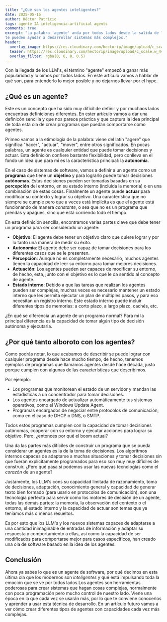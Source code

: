 ```yaml
---
title: "¿Qué son los agentes inteligentes?"
date: 2025-05-16
author: Héctor Patricio
tags: agente IA inteligencia-artificial agents
comments: true
excerpt: "La palabra 'agente' anda por todos lados desde la salida de los LLM's. Hablemos de lo que son y cómo
te pueden ayudar a desarrollar sistemas más complejos."
header:
  overlay_image: https://res.cloudinary.com/hectorip/image/upload/c_scale,w_1440/v1739597131/ryan-klaus-Xa0BLOXVxrQ-unsplash_necdjp.jpg
  teaser: https://res.cloudinary.com/hectorip/image/upload/c_scale,w_440/v1739597131/ryan-klaus-Xa0BLOXVxrQ-unsplash_necdjp.jpg
  overlay_filter: rgba(0, 0, 0, 0.5)
---
```


Con la llegada de los LLM's, el término "agente" empezó a ganar más popularidad y
lo oímos por todos lados. En este artículo vamos a hablar de qué son, para entenderlo
lo mejor posible y no dejarnos llevar por el hype.

## ¿Qué es un agente?

Este es un concepto que ha sido muy difícil de definir y por muchaos lados encuentras definiciones diferentes.
En ester artículo vamos a dar una definicón sencilla y que nos parece práctica y que captura la idea principal
de toda esta ola de crear programas que puedan comportarse como agentes.

Primeo vamos a la etimología de la palabra: viene del latín "agere" que significa "hacer", "actuar", "mover", entre
otros significados. En pocas palabras, un agente es cualquier entidad que puede tomar decisiones y actuar.
Esta definición confiere bastante flexibilidad, pero conlleva en el fondo un idea que para mi es
la característica principal: la **autonomía**.

En el caso de sistemas de software, vamos a definir a un agente como un **programa** que tiene un **objetivo** y para
lograrlo puede tomar decisiones **autónomas**. Estas decisiones pueden ser tomadas basadas en su **percepción**
del entorno, en su estado interno (incluida la memoria) o en una combinación de estas cosas. Finalmente un agente
puede **actuar** para modificar su contexto y lograr su objetivo. Una característica que no siempre se cumple
pero que a veces está implícita es que el agente está funcionando de manera _constante_, o sea que no es
un programa que prendas y apagues, sino que está corriendo todo el tiempo.

En esta definición sencilla, encontramos varias partes clave que debe tener un programa para ser considerado un agente:

- **Objetivo**: El agente debe tener un objetivo claro que quiere lograr y por lo tanto una manera de medir su éxito.
- **Autonomía**: El agente debe ser capaz de tomar decisiones para los diferentes casos que se le presenten.
- **Percepción**: Aunque no es completamente necesario, muchos agentes tienen la capacidad de leer su entorno para
tomar mejores decisiones.
- **Actuación**: Los agentes pueden ser capaces de modificar su entorno, de hecho, esta, junto con el objetivo
es lo que le da sentido al concepto de agente.
- **Estado interno**: Debido a que las tareas que realizan los agentes pueden ser complejas, muchas veces es 
necesario mantener un estado interno que les permita ejecutar un plan de múltiples pasos, y para eso necesitan un
registro interno. Este estado interno puede incluir diferentes tipos de memorias: a corto plazo, a largo plazo, cachés, etc.

¿En qué se diferencia un agente de un programa normal? Para mi la principal diferencia es la capacidad de tomar
algún tipo de decisión autónoma y ejecutarla.

## ¿Por qué tanto alboroto con los agentes?

Como podrás notar, lo que acabamos de describir se puede lograr con cualquier programa desde hace mucho tiempo,
de hecho, tenemos ejemplos de programas que llamamos agentes desde hace década, justo porque cumplen con algunas 
de las características que describimos.

Por ejemplo:

- Los programas que monitorean el estado de un servidor y mandan las estadísticas a un concentrador para tomar decisiones.
- Los agentes encargado de actualizar automáticamente tus sistemas operativos, como el Windows Update Agent.
- Programas encargados de negociar entre protocolos de comunicación, como en el caso de DHCP o DNS, o SMTP.

Todos estos programas cumplen con la capacidad de tomar decisiones autónomas, cooperar con su entorno y ejecutar acciones
para lograr su objetivo. Pero, ¿entonces por qué el boom actual?

Una da las partes más difíciles de construir un programa que se pueda considerar un agentes es la de la
toma de decisiones. Los algoritmos internos capaces de adaptarse a muchas situaciones y tomar decisiones
sin que fueran explícitamente programados para eso son muy muy difíciles de construir. ¿Pero qué pasa si
podemos usar las nuevas tecnologías como el _corazón_ de un agente?

Justamente, los LLM's cons su capacidad limitada de razonamiento, toma de decisiones, adaptación, conocimiento
general y capacidad de generar texto bien formado (para usarlo en protocolos de comunicación), son una tecnología
perfecta para servir como los motores de decisión de un agente, todas las demás partes: la memoria, la observación
del contexto o el entorno, el estado interno y la capacidad de actuar son temas que ya teníamos más o menos resueltos.

Es por esto que los LLM's y los nuevos sistemas capaces de adaptarse a una cantidad inimaginable de entradas
de información y adaptar su respuesta y comportamiento a ellas, así como la capacidad de ser modificados
para comportarse mejor para casos específicos, han creado una ola de software basado en la idea de los agentes.

## Conclusión

Ahora ya sabes lo que es un agente de software, por qué decimos en esta última ola que los modernos son _inteligentes_
y qué está impulsando toda la emoción que se ve por todos lados.Los agentes son herramientas poderosas
para crear sistemas que hagan cosas complejas, normalmente con poca programación pero mucho
control de nuestro lado. Viene una época en la que cada vez se usarán más, por lo que te conviene
conocerlos y aprender a usar esta técnica de desarrollo. En un artículo futuro vamos a ver cómo crear
diferentes tipos de agentes con capacidades cada vez más complejas.
